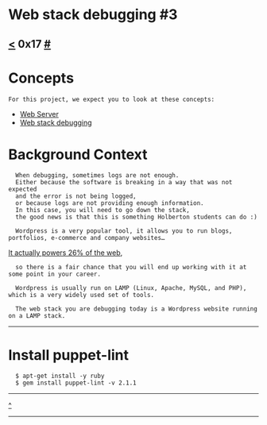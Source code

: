 # Web stack debugging #3
[<](https://github.com/TheeKingZa/alx-system_engineering-devops/blob/master/0x16-api_advanced/README.md) 0x17 [#](https://github.com/TheeKingZa/alx-system_engineering-devops/tree/master/README.md)
---

# Concepts
```
For this project, we expect you to look at these concepts:
```
* [Web Server](https://github.com/TheeKingZa/alx-system_engineering-devops/tree/master/0x0C-web_server/README.md)
* [Web stack debugging](https://github.com/TheeKingZa/alx-system_engineering-devops/tree/master/0x0D-web_stack_debugging_0/README.md)

# Background Context
```
  When debugging, sometimes logs are not enough.
  Either because the software is breaking in a way that was not expected
  and the error is not being logged,
  or because logs are not providing enough information.
  In this case, you will need to go down the stack,
  the good news is that this is something Holberton students can do :)

  Wordpress is a very popular tool, it allows you to run blogs, portfolios, e-commerce and company websites…
```
[It actually powers 26% of the web](https://managewp.com/blog/statistics-about-wordpress-usage),

```
  so there is a fair chance that you will end up working with it at some point in your career.

  Wordpress is usually run on LAMP (Linux, Apache, MySQL, and PHP), which is a very widely used set of tools.

  The web stack you are debugging today is a Wordpress website running on a LAMP stack.
```
---

# Install puppet-lint
```
  $ apt-get install -y ruby
  $ gem install puppet-lint -v 2.1.1
```
---

[^](#concepts)

---
